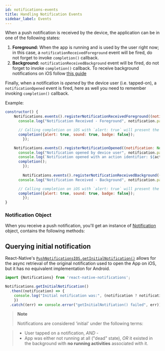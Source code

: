 ```yaml
---
id: notifications-events
title: Handling Notification Events
sidebar_label: Events
---
```


When a push notification is received by the device, the application can be in one of the following states:

1. **Foreground:** When the app is running and is used by the user right now; in this case, a `notificationReceivedForeground` event will be fired, do not forget to invoke `completion()` callback.
2. **Background:** `notificationReceivedBackground` event will be fired, do not forget to invoke `completion()` callback.
To receive background notifications on iOS follow [this guide](https://developer.apple.com/documentation/usernotifications/setting_up_a_remote_notification_server/pushing_background_updates_to_your_app)

Finally, when a notification is _opened_ by the device user (i.e. tapped-on), a `notificationOpened` event is fired, here as well you need to remember invoking `completion()` callback.

Example:

```jsx
constructor() {
    Notifications.events().registerNotificationReceivedForeground((notification: Notification, completion: (response: NotificationCompletion) => void) => {
      console.log("Notification Received - Foreground", notification.payload);

      // Calling completion on iOS with `alert: true` will present the native iOS inApp notification.
      completion({alert: true, sound: true, badge: false});
		});

    Notifications.events().registerNotificationOpened((notification: Notification, completion: () => void, action: NotificationActionResponse) => {
      console.log("Notification opened by device user", notification.payload);
      console.log(`Notification opened with an action identifier: ${action.identifier} and response text: ${action.text}`);
      completion();
		});
		
		Notifications.events().registerNotificationReceivedBackground((notification: Notification, completion: (response: NotificationCompletion) => void) => {
      console.log("Notification Received - Background", notification.payload);

      // Calling completion on iOS with `alert: true` will present the native iOS inApp notification.
      completion({alert: true, sound: true, badge: false});
		});
}
```

### Notification Object

When you receive a push notification, you'll get an instance of [Notification](notification-object) object, contains the following methods:

## Querying initial notification

React-Native's [`PushNotificationsIOS.getInitialNotification()`](https://facebook.github.io/react-native/docs/pushnotificationios.html#getinitialnotification) allows for the async retrieval of the original notification used to open the App on iOS, but it has no equivalent implementation for Android.

```jsx
import {Notifications} from 'react-native-notifications';

Notifications.getInitialNotification()
  .then((notification) => {
    console.log("Initial notification was:", (notification ? notification.payload : 'N/A'));
	})  	
  .catch((err) => console.error("getInitialNotifiation() failed", err));

```

> **Note**
> 
> Notifications are considered 'initial' under the following terms:

> - User tapped on a notification, _AND_ -
> - App was either not running at all ("dead" state), _OR_ it existed in the background with **no running activities** associated with it.
